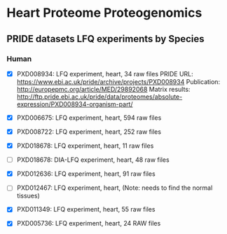 # Heart Proteome Proteogenomics

## PRIDE datasets LFQ experiments by Species

### Human

- [x] PXD008934: LFQ experiment, heart, 34 raw files
  PRIDE URL: https://www.ebi.ac.uk/pride/archive/projects/PXD008934
  Publication: http://europepmc.org/article/MED/29892068
  Matrix results: http://ftp.pride.ebi.ac.uk/pride/data/proteomes/absolute-expression/PXD008934-organism-part/

- [x] PXD006675: LFQ experiment, heart, 594 raw files

- [x] PXD008722: LFQ experiment, heart, 252 raw files

- [x] PXD018678: LFQ experiment, heart, 11 raw files

- [ ] PXD018678: DIA-LFQ experiment, heart, 48 raw files

- [x] PXD012636: LFQ experiment, heart, 91 raw files

- [ ] PXD012467: LFQ experiment, heart, (Note: needs to find the normal tissues)

- [x] PXD011349: LFQ experiment, heart, 55 raw files

- [x] PXD005736: LFQ experiment, heart, 24 RAW files

